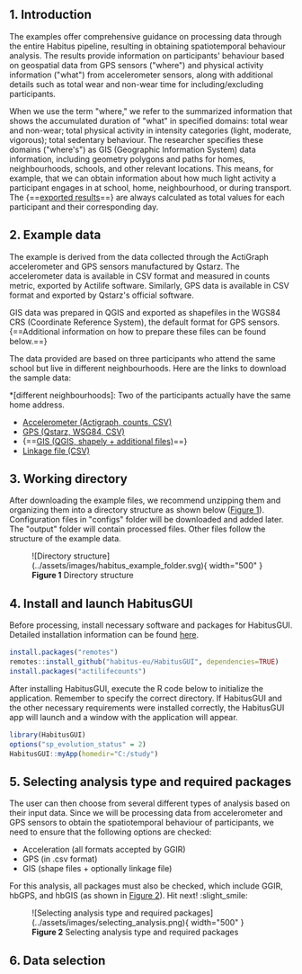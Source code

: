 

## 1. Introduction

The examples offer comprehensive guidance on processing data through the entire Habitus pipeline, resulting in obtaining spatiotemporal behaviour analysis. The results provide information on participants' behaviour based on geospatial data from GPS sensors ("where") and physical activity information ("what") from accelerometer sensors, along with additional details such as total wear and non-wear time for including/excluding participants.

When we use the term "where," we refer to the summarized information that shows the accumulated duration of "what" in specified domains:
total wear and non-wear;
total physical activity in intensity categories (light, moderate, vigorous);
total sedentary behaviour.
The researcher specifies these domains ("where's") as GIS (Geographic Information System) data information, including geometry polygons and paths for homes, neighbourhoods, schools, and other relevant locations. This means, for example, that we can obtain information about how much light activity a participant engages in at school, home, neighbourhood, or during transport. The {==[exported results](#)==} are always calculated as total values for each participant and their corresponding day.

## 2. Example data

The example is derived from the data collected through the ActiGraph accelerometer and GPS sensors manufactured by Qstarz. The accelerometer data is available in CSV format and measured in counts metric, exported by Actilife software. Similarly, GPS data is available in CSV format and exported by Qstarz's official software.

GIS data was prepared in QGIS and exported as shapefiles in the WGS84 CRS (Coordinate Reference System), the default format for GPS sensors. {==Additional information on how to prepare these files can be found below.==}

The data provided are based on three participants who attend the same school but live in different neighbourhoods. Here are the links to download the sample data:

*[different neighbourhoods]: Two of the participants actually have the same home address.

- [Accelerometer (Actigraph, counts, CSV)](../assets/acl.zip)
- [GPS (Qstarz, WSG84, CSV)](../assets/gps.zip)
- {==[GIS (QGIS, shapely + additional files)](#)==}
- [Linkage file (CSV)](../assets/linkage.csv)

## 3. Working directory

After downloading the example files, we recommend unzipping them and organizing them into a directory structure as shown below ([Figure 1](#figure-1)). Configuration files in "configs" folder will be downloaded and added later. The "output" folder will contain processed files. Other files follow the structure of the example data.

<figure markdown="span" id="figure-1">
  ![Directory structure](../assets/images/habitus_example_folder.svg){ width="500" }
  <figcaption><strong>Figure 1</strong> Directory structure</figcaption>
</figure>

## 4. Install and launch HabitusGUI

Before processing, install necessary software and packages for HabitusGUI. Detailed installation information can be found [here](../gui/index.md).

``` r
install.packages("remotes")
remotes::install_github("habitus-eu/HabitusGUI", dependencies=TRUE)
install.packages("actilifecounts")
```

After installing HabitusGUI, execute the R code below to initialize the application. Remember to specify the correct directory. If HabitusGUI and the other necessary requirements were installed correctly, the HabitusGUI app will launch and a window with the application will appear.

``` r
library(HabitusGUI)
options("sp_evolution_status" = 2)
HabitusGUI::myApp(homedir="C:/study")
```

## 5. Selecting analysis type and required packages
 The user can then choose from several different types of analysis based on their input data. Since we will be processing data from accelerometer and GPS sensors to obtain the spatiotemporal behaviour of participants, we need to ensure that the following options are checked:

 - Acceleration (all formats accepted by GGIR)
 - GPS (in .csv format)
 - GIS (shape files + optionally linkage file)
 
 For this analysis, all packages must also be checked, which include GGIR, hbGPS, and hbGIS (as shown in [Figure 2](#figure-2)). Hit next! :slight_smile:


<figure markdown="span" id="figure-2">
  ![Selecting analysis type and required packages](../assets/images/selecting_analysis.png){ width="500" }
  <figcaption><strong>Figure 2</strong> Selecting analysis type and required packages</figcaption>
</figure>

## 6. Data selection